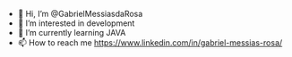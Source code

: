 - 👋 Hi, I’m @GabrielMessiasdaRosa
- 👀 I’m interested in development
- 🌱 I’m currently learning JAVA
- 📫 How to reach me https://www.linkedin.com/in/gabriel-messias-rosa/

